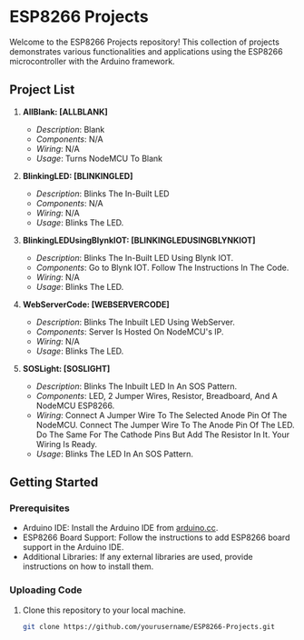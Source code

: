 # ESP8266 Projects

Welcome to the ESP8266 Projects repository! This collection of projects demonstrates various functionalities and applications using the ESP8266 microcontroller with the Arduino framework.

## Project List

1. **AllBlank: [ALLBLANK]**
   - *Description*: Blank
   - *Components*: N/A
   - *Wiring*: N/A
   - *Usage*: Turns NodeMCU To Blank 

2. **BlinkingLED: [BLINKINGLED]**
   - *Description*: Blinks The In-Built LED
   - *Components*: N/A
   - *Wiring*: N/A
   - *Usage*: Blinks The LED.

3. **BlinkingLEDUsingBlynkIOT: [BLINKINGLEDUSINGBLYNKIOT]**
   - *Description*: Blinks The In-Built LED Using Blynk IOT.
   - *Components*: Go to Blynk IOT. Follow The Instructions In The Code.
   - *Wiring*: N/A
   - *Usage*: Blinks The LED.

4. **WebServerCode: [WEBSERVERCODE]**
   - *Description*: Blinks The Inbuilt LED Using WebServer.
   - *Components*: Server Is Hosted On NodeMCU's IP.
   - *Wiring*: N/A
   - *Usage*: Blinks The LED. 

5. **SOSLight: [SOSLIGHT]**
   - *Description*: Blinks The Inbuilt LED In An SOS Pattern.
   - *Components*: LED, 2 Jumper Wires, Resistor, Breadboard, And A NodeMCU ESP8266.
   - *Wiring*: Connect A Jumper Wire To The Selected Anode Pin Of The NodeMCU. Connect The Jumper Wire To The Anode Pin Of The LED.
      Do The Same For The Cathode Pins But Add The Resistor In It.
      Your Wiring Is Ready.
   - *Usage*: Blinks The LED In An SOS Pattern.

## Getting Started

### Prerequisites

- Arduino IDE: Install the Arduino IDE from [arduino.cc](https://www.arduino.cc/en/software).
- ESP8266 Board Support: Follow the instructions to add ESP8266 board support in the Arduino IDE.
- Additional Libraries: If any external libraries are used, provide instructions on how to install them.

### Uploading Code

1. Clone this repository to your local machine.
   ```bash
   git clone https://github.com/yourusername/ESP8266-Projects.git
